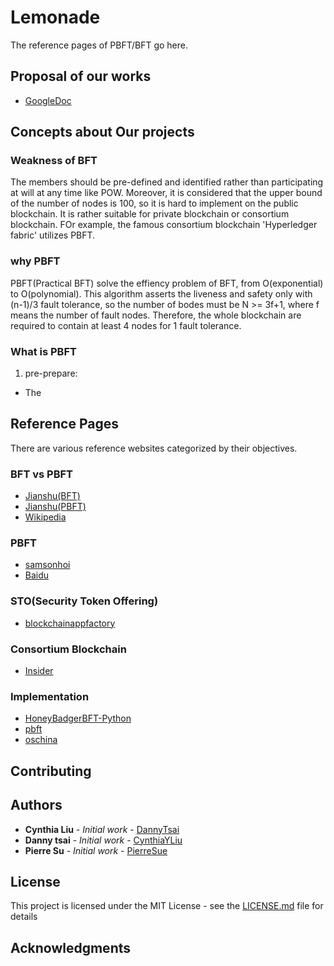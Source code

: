 # Lemonade

The  reference pages of PBFT/BFT go here.


## Proposal of our works
* [GoogleDoc](https://docs.google.com/document/d/1ZApj2F91H3XlKshC2FbxyRc39nQODNzGCMPabv3QAhE/edit?fbclid=IwAR0j2m9nXTKY7zaGl7bshuHgs3M6v_-9oztuuhc_9ooqvWoqJfTMNJhpB7E)

## Concepts about Our projects

### Weakness of BFT
The members should be pre-defined and identified rather than participating at will at any time like POW. Moreover, it is considered that the upper bound of the number of nodes is 100, so it is hard to implement on the public blockchain. It is rather suitable for private blockchain or consortium blockchain. FOr example, the famous consortium blockchain 'Hyperledger fabric' utilizes PBFT. 

### why PBFT
PBFT(Practical BFT) solve the effiency problem of BFT, from O(exponential) to O(polynomial). This algorithm asserts the liveness and safety only with (n-1)/3 fault tolerance, so the number of bodes must be N >= 3f+1, where f means the number of fault nodes. Therefore, the whole blockchain are required to contain at least 4 nodes for 1 fault tolerance.

### What is PBFT
1. pre-prepare:
* The

## Reference Pages

There are various reference websites categorized by their objectives. 

### BFT vs PBFT
* [Jianshu(BFT)](https://www.jianshu.com/p/5d10cf62d942?fbclid=IwAR3fbBwpbP7Fp3q_Q62EzZozlktIVotQzdpi3g55kdSVsgfoPhR9_oPmmS8)
* [Jianshu(PBFT)](https://www.jianshu.com/p/fb5edf031afd)
* [Wikipedia](https://zh.wikipedia.org/wiki/%E6%8B%9C%E5%8D%A0%E5%BA%AD%E5%B0%86%E5%86%9B%E9%97%AE%E9%A2%98)

### PBFT
* [samsonhoi](https://www.samsonhoi.com/570/blockchain-pbft?fbclid=IwAR09yIO8ZefBw4HyDpDH-9qYwobxeDchqhO-SX5O4DEpQki-rMz3N6BUqfA)
* [Baidu](https://baike.baidu.com/item/%E6%8B%9C%E5%8D%A0%E5%BA%AD%E5%B0%86%E5%86%9B%E9%97%AE%E9%A2%98?fbclid=IwAR3hlrfV8X5zhO_Dfa6BBHfzfdHOsEjIU-_XbuuQS2ZrqCk5x3DWqpKSTEQ)

### STO(Security Token Offering)
* [blockchainappfactory](https://www.blockchainappfactory.com/security-token-offering-services)

### Consortium Blockchain
* [Insider](https://www.inside.com.tw/article/14233-consortium-blockchain-b2b-bitcoin-peer?fbclid=IwAR0e4Ih6ALkTQ2l6hjSzPh9-seJCxZ5NHoyacIxe3D-lgyyeHnN3hgt9Cws)

### Implementation
* [HoneyBadgerBFT-Python](https://github.com/initc3/HoneyBadgerBFT-Python/)
* [pbft](https://github.com/luckydonald/pbft)
* [oschina](https://my.oschina.net/andylo25/blog/1831043)


## Contributing


## Authors

* **Cynthia Liu** - *Initial work* - [DannyTsai](https://github.com/Chung-Hung)
* **Danny tsai** - *Initial work* - [CynthiaYLiu](https://github.com/CynthiaYLiu)
* **Pierre Su** - *Initial work* - [PierreSue](https://github.com/PierreSue)

## License

This project is licensed under the MIT License - see the [LICENSE.md](LICENSE.md) file for details

## Acknowledgments

